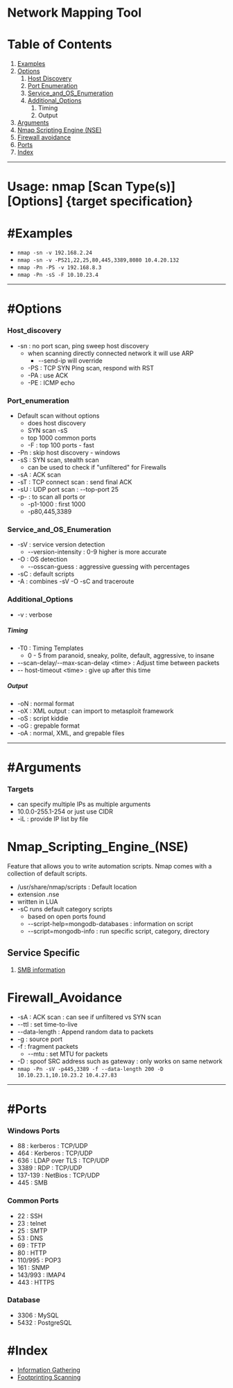 # Network Mapping Tool

# Table of Contents
1. [Examples](#Examples)
2. [Options](#Options)
	1. [Host Discovery](#Host_Discovery)
	2. [Port Enumeration](#Port_Enumeration)
	3. [Service_and_OS_Enumeration](#Service_and_OS_Enumeration)
	4. [Additional_Options](#Additional_Options)
		1. Timing
		2. Output
3. [Arguments](#Arguments)
4. [Nmap Scripting Engine (NSE)](#Nmap_Scripting_Engine_(NSE))
5. [Firewall avoidance](#Firewall_Avoidance)
6. [Ports](#Ports)
7. [Index](#Index)

---

# Usage: nmap \[Scan Type(s)\] \[Options\] {target specification}
# #Examples
- `nmap -sn -v 192.168.2.24`
- `nmap -sn -v -PS21,22,25,80,445,3389,8080 10.4.20.132`
- `nmap -Pn -PS -v 192.168.8.3`
- `nmap -Pn -sS -F 10.10.23.4`

---

# #Options
### Host_discovery
- -sn : no port scan, ping sweep host discovery
	- when scanning directly connected network it will use ARP
		- --send-ip will override
	- -PS : TCP SYN Ping scan, respond with RST
	- -PA : use ACK 
	- -PE : ICMP echo
### Port_enumeration
- Default scan without options 
	- does host discovery 
	- SYN scan -sS
	- top 1000 common ports
	- -F : top 100 ports - fast
- -Pn : skip host discovery - windows
- -sS : SYN scan, stealth scan
	- can be used to check if "unfiltered" for Firewalls
- -sA : ACK scan
- -sT : TCP connect scan : send final ACK
- -sU : UDP port scan : --top-port 25
- -p- : to scan all ports or 
	- -p1-1000 : first 1000
	- -p80,445,3389
### Service_and_OS_Enumeration
- -sV : service version detection
	- --version-intensity : 0-9 higher is more accurate
- -O : OS detection
	- --osscan-guess : aggressive guessing with percentages
- -sC : default scripts
- -A : combines -sV -O -sC and traceroute
### Additional_Options
- -v : verbose
##### Timing
- -T0 : Timing Templates
	- 0 - 5 from paranoid, sneaky, polite, default, aggressive, to insane
- --scan-delay/--max-scan-delay \<time\> : Adjust time between packets
- -- host-timeout \<time\> : give up after this time
##### Output
- -oN : normal format
- -oX : XML output : can import to metasploit framework
- -oS : script kiddie
- -oG : grepable format
- -oA : normal, XML, and grepable files

---

# #Arguments
### Targets
- can specify multiple IPs as multiple arguments
- 10.0.0-255.1-254 or just use CIDR
- -iL : provide IP list by file
# Nmap_Scripting_Engine_(NSE)
Feature that allows you to write automation scripts. Nmap comes with a collection of default scripts.
- /usr/share/nmap/scripts : Default location
-  extension .nse
- written in LUA
- -sC runs default category scripts
	- based on open ports found
	- --script-help=mongodb-databases : information on script
	- --script=mongodb-info : run specific script, category, directory
## Service Specific
1. [SMB information](../Services/SMB.md#NMAP)
# Firewall_Avoidance
- -sA : ACK scan : can see if unfiltered vs SYN scan
- --ttl : set time-to-live
- --data-length : Append random data to packets
- -g : source port
- -f : fragment packets
	- --mtu : set MTU for packets
- -D : spoof SRC address such as gateway : only works on same network
- `nmap -Pn -sV -p445,3389 -f --data-length 200 -D 10.10.23.1,10.10.23.2 10.4.27.83`

---

# #Ports
### Windows Ports
- 88 : kerberos : TCP/UDP
- 464 : Kerberos : TCP/UDP
- 636 : LDAP over TLS : TCP/UDP
- 3389 : RDP : TCP/UDP
- 137-139 : NetBios : TCP/UDP
- 445 : SMB
### Common Ports
- 22 : SSH
- 23 : telnet
- 25 : SMTP
- 53 : DNS
- 69 : TFTP
- 80 : HTTP
- 110/995 : POP3
- 161 : SNMP
- 143/993 : IMAP4
- 443 : HTTPS
### Database
- 3306 : MySQL
- 5432 : PostgreSQL

# #Index
- [Information Gathering](../INE_EJPTv2/Assessment_Methodologies/Information_Gathering.md#Tools)
- [Footprinting Scanning](../INE_EJPTv2/Assessment_Methodologies/Footprinting_Scanning.md#Tools)